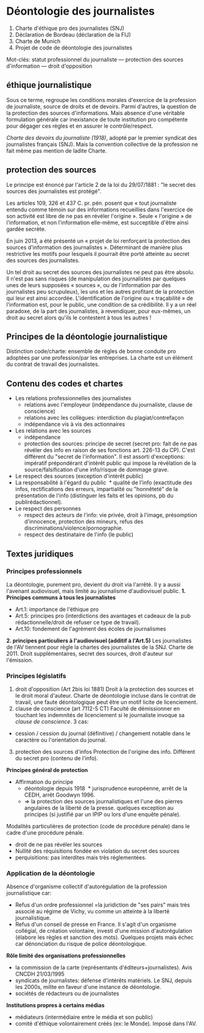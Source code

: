 # Déontologie des journalistes

1. Charte d'éthique pro des journalistes \(SNJ\)
2. Déclaration de Bordeau \(déclaration de la FIJ\)
3. Charte de Munich
4. Projet de code de déontologie des journalistes

Mot-clés: statut professionnel du journaliste — protection des sources d'information — droit d'opposition

## éthique journalistique

Sous ce terme, regroupe les conditions morales d'exercice de la profession de journaliste, source de droits et de devoirs. Parmi d'autres, la question de la protection des sources d'informations. Mais absence d'une véritable formulation générale car inexistance de toute institution pro compétente pour dégager ces règles et en assurer le contrôle/respect.

_Charte des devoirs du journaliste \(1918\)_, adopté par le premier syndicat des journalistes français \(SNJ\). Mais la convention collective de la profession ne fait même pas mention de ladite Charte.

## protection des sources

Le principe est énoncé par l'article 2 de la loi du 29/07/1881 : "le secret des sources des journalistes est protégé".

Les articles 109, 326 et 437 C. pr. pén. posent que « tout journaliste entendu comme témoin sur des informations recueillies dans l'exercice de son activité est libre de ne pas en révéler l'origine ». Seule « l'origine » de l'information, et non l'information elle-même, est succeptible d'être ainsi gardée secrète.

En juin 2013, a été présenté un « projet de loi renforçant la protection des sources d'information des journalistes ». Déterminant de manière plus restrictive les motifs pour lesquels il pourrait être porté atteinte au secret des sources des journalistes.

Un tel droit au secret des sources des journalistes ne peut pas être absolu. Il n'est pas sans risques \(de manipulation des journalistes par quelques unes de leurs supposées « sources », ou de l'information par des journalistes peu scrupuleux\), les uns et les autres profitant de la protection qui leur est ainsi accordée. L'identification de l'origine ou « traçabilité » de l'information est, pour le public, une condition de sa crédibilité. Il y a un réel paradoxe, de la part des journalistes, à revendiquer, pour eux-mêmes, un droit au secret alors qu'ils le contestent à tous les autres !

## Principes de la déontologie journalistique

Distinction code/charte: ensemble de règles de bonne conduite pro adoptées par une profession/par les entreprises. La charte est un élément du contrat de travail des journalistes.

## Contenu des codes et chartes

- Les relations professionnelles des journalistes
  * relations avec l'employeur (indépendance du journaliste, clause de conscience)
  * relations avec les collègues: interdiction du plagiat/contrefaçon
  * indépendance vis à vis des actionnaires
- Les relations avec les sources
  * indépendance
  * protection des sources: principe de secret (secret pro: fait de ne pas révéler des info en raison de ses fonctions art. 226-13 du CP). C'est différent du "secret de l'information". Il est assorti d'exceptions: impératif prépondérant d'intérêt public qui impose la révélation de la source/falsification d'une info/risque de dommage grave.
- Le respect des sources (exception d'intérêt public)
- La responsabilité à l'égard du public
  * qualité de l'info (exactitude des infos, rectifications des erreurs, impartialité ou "honnêteté" de la présentation de l'info (distinguer les faits et les opinions, pb du publirédactionnel).
- Le respect des personnes
  * respect des acteurs de l'info: vie privée, droit à l'image, présomption d'innocence, protection des mineurs, refus des discriminations/violence/pornographie.
  * respect des destinataire de l'info (le public)
 
## Textes juridiques

### Principes professionnels

La déontologie, purement pro, devient du droit via l'arrêté. Il y a aussi l'avenant audiovisuel, mais limité au journalisme d'audiovisuel public.
**1. Principes communs à tous les journalistes**
- Art.1: importance de l'éthique pro
- Art.5: principes pro (interdictions des avantages et cadeaux de la pub rédactionnelle/droit de refuser ce type de travail).
- Art.10: fondement de l'agrément des écoles de journalismes

**2. principes particuliers à l'audiovisuel (additif à l'Art.5)**
Les journalistes de l'AV tiennent pour règle la chartes des journalistes de la SNJ. Charte de 2011.
Droit supplémentaires, secret des sources, droit d'auteur sur l'émission.

### Principes législatifs
1. droit d'opposition (Art 2bis loi 1881)
Droit à la protection des sources et le droit moral d'auteur. Charte de déontologie incluse dans le contrat de travail, une faute déontologique peut être un motif licite de licenciement.
2. clause de conscience (art 7112-5 CT)
Faculté de démissionner en touchant les indemnités de licenciement si le journaliste invoque sa *clause de conscience*. 3 cas:
- cession / cession du journal (définitive) / changement notable dans le caractère ou l'orientation du journal.
3. protection des sources d'infos
Protection de l'origine des info. Différent du secret pro (contenu de l'info).

**Principes général de protection**  
- Affirmation du principe
  * déontologie depuis 1918
  * jurisprudence européenne, arrêt de la CEDH, arrêt Goodwyn 1996.
  * => la protection des sources journalistiques et l'une des pierres angulaires de la liberté de la presse.
quelques exception au principes (si justifié par un IPIP ou lors d'une enquête pénale).  

Modalités particulières de protection (code de procédure pénale) dans le cadre d'une procédure pénale.
- droit de ne pas révéler les sources
- Nullité des réquisitions fondée en violation du secret des sources
- perquisitions: pas interdites mais très réglementées.

### Application de la déontologie

Absence d'organisme collectif d'autorégulation de la profession journalistique car:
- Refus d'un ordre professionnel =la juridiction de "ses pairs" mais très associé au régime de Vichy, vu comme un atteinte à la liberté journalistique.
- Refus d'un conseil de presse en France. Il s'agit d'un organisme collégial, de création volontaire, investi d'une mission d'autorégulation (élabore les règles et sanction des mots). Quelques projets mais échec car dénonciation du risque de police déontologique.

**Rôle limité des organisations professionnelles**  
- la commission de la carte (représentants d'éditeurs+journalistes). Avis CNCDH 21/03/1995
- syndicats de journalistes: défense d'intérêts matériels. Le SNJ, depuis les 2000s, milite en faveur d'une instance de déontologie.
- sociétés de rédacteurs ou de journalistes

**Institutions propres à certains médias**  
- médiateurs (intermédiaire entre le média et son public)
- comité d'éthique volontairement créés (ex: le Monde). Imposé dans l'AV.
